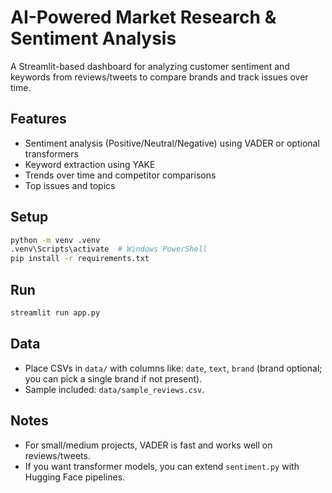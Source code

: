 # AI-Powered Market Research & Sentiment Analysis

A Streamlit-based dashboard for analyzing customer sentiment and keywords from reviews/tweets to compare brands and track issues over time.

## Features
- Sentiment analysis (Positive/Neutral/Negative) using VADER or optional transformers
- Keyword extraction using YAKE
- Trends over time and competitor comparisons
- Top issues and topics

## Setup

```bash
python -m venv .venv
.venv\Scripts\activate  # Windows PowerShell
pip install -r requirements.txt
```

## Run

```bash
streamlit run app.py
```

## Data
- Place CSVs in `data/` with columns like: `date`, `text`, `brand` (brand optional; you can pick a single brand if not present).
- Sample included: `data/sample_reviews.csv`.

## Notes
- For small/medium projects, VADER is fast and works well on reviews/tweets.
- If you want transformer models, you can extend `sentiment.py` with Hugging Face pipelines.
